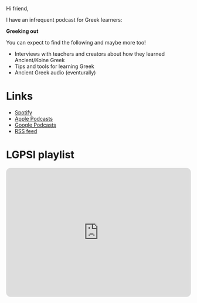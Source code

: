Hi friend, 

I have an infrequent podcast for Greek learners:

**Greeking out**


You can expect to find the following and maybe more too!

- Interviews with teachers and creators about how they learned Ancient/Koine Greek
- Tips and tools for learning Greek
- Ancient Greek audio (eventurally)

# Links

- [Spotify](https://open.spotify.com/show/3MrjV4BVi0FbBFWF04mSvR)
- [Apple Podcasts](https://podcasts.apple.com/us/podcast/greeking-out/id1685171162)
- [Google Podcasts](https://podcasts.google.com/feed/aHR0cHM6Ly9hbmNob3IuZm0vcy9kZjllNGYxNC9wb2RjYXN0L3Jzcw?sa=X&ved=0CBoQ27cFahcKEwiIqeeskO7-AhUAAAAAHQAAAAAQLA)
- [RSS feed](https://anchor.fm/s/df9e4f14/podcast/rss)

# LGPSI playlist

<iframe style="border-radius:12px" src="https://open.spotify.com/embed/playlist/0xMFaNdnod77Syam6FBEBx?utm_source=generator" width="100%" height="352" frameBorder="0" allowfullscreen="" allow="autoplay; clipboard-write; encrypted-media; fullscreen; picture-in-picture" loading="lazy"></iframe>
